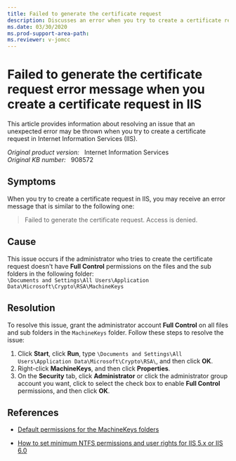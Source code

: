 ```yaml
---
title: Failed to generate the certificate request
description: Discusses an error when you try to create a certificate request in IIS.
ms.date: 03/30/2020
ms.prod-support-area-path: 
ms.reviewer: v-jomcc
---
```

# Failed to generate the certificate request error message when you create a certificate request in IIS

This article provides information about resolving an issue that an unexpected error may be thrown when you try to create a certificate request in Internet Information Services (IIS).

_Original product version:_ &nbsp; Internet Information Services  
_Original KB number:_ &nbsp; 908572

## Symptoms

When you try to create a certificate request in IIS, you may receive an error message that is similar to the following one:  

> Failed to generate the certificate request. Access is denied.

## Cause

This issue occurs if the administrator who tries to create the certificate request doesn't have **Full Control** permissions on the files and the sub folders in the following folder:  
`\Documents and Settings\All Users\Application Data\Microsoft\Crypto\RSA\MachineKeys`

## Resolution

To resolve this issue, grant the administrator account **Full Control** on all files and sub folders in the `MachineKeys` folder. Follow these steps to resolve the issue:

1. Click **Start**, click **Run**, type `\Documents and Settings\All Users\Application Data\Microsoft\Crypto\RSA\`, and then click **OK**.
2. Right-click **MachineKeys**, and then click **Properties**.
3. On the **Security** tab, click **Administrator** or click the administrator group account you want, click to select the check box to enable **Full Control** permissions, and then click **OK**.

## References

- [Default permissions for the MachineKeys folders](https://support.microsoft.com/help/278381)

- [How to set minimum NTFS permissions and user rights for IIS 5.x or IIS 6.0](https://support.microsoft.com/help/271071)
